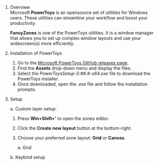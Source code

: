 1. Overview                                                             
   Microsoft **PowerToys** is an opensource set of utilities for Windows users. These utilities can streamline your workflow and boost your productivity. 

    **FancyZones** is one of the PowerToys utilities. It is a window manager that allows you to set up complex window layouts and use your widescreen(s) more efficiently.  

2.  Installation of PowerToys
   
   
    1. Go to the [Microsoft PowerToys GitHub releases page](https://github.com/microsoft/PowerToys/releases/tag/v0.53.1).
    2. Find the **Assets** drop-down menu and display the files.
    3. Select the *PowerToysSetup-0.##.#-x64.exe* file to download the PowerToys installer.
    4. Once downloaded, open the *.exe* file and follow the installation prompts.

3. Setup

    a. Custom layer setup:

    1. Press **Win+Shift+'** to open the zones editor.
    2. Click the **Create new layout** button at the bottom-right.
    3. Choose your preferred zone layout: **Grid** or **Canvas**.
   
        a. Grid


       

    b. Keybind setup




   


